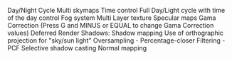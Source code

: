 Day/Night Cycle
	Multi skymaps
	Time control
	Full Day/Light cycle with time of the day control
Fog system
Multi Layer texture
Specular maps
Gama Correction (Press G and MINUS or EQUAL to change Gama Correction values)
Deferred Render
Shadows:
	Shadow mapping
	Use of orthographic projection for "sky/sun light"
	Oversampling - Percentage-closer Filtering - PCF
	Selective shadow casting
Normal mapping